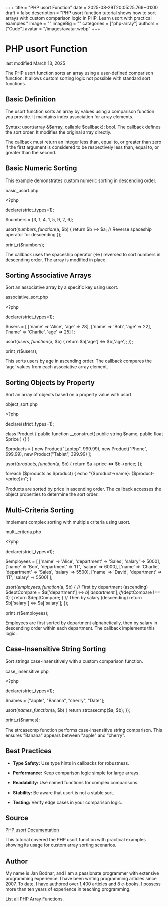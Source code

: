 +++
title = "PHP usort Function"
date = 2025-08-29T20:05:25.769+01:00
draft = false
description = "PHP usort function tutorial shows how to sort arrays with custom comparison logic in PHP. Learn usort with practical examples."
image = ""
imageBig = ""
categories = ["php-array"]
authors = ["Cude"]
avatar = "/images/avatar.webp"
+++

# PHP usort Function

last modified March 13, 2025

The PHP usort function sorts an array using a user-defined
comparison function. It allows custom sorting logic not possible with
standard sort functions.

## Basic Definition

The usort function sorts an array by values using a comparison
function you provide. It maintains index association for array elements.

Syntax: usort(array &amp;$array, callable $callback): bool. The
callback defines the sort order. It modifies the original array directly.

The callback must return an integer less than, equal to, or greater than
zero if the first argument is considered to be respectively less than,
equal to, or greater than the second.

## Basic Numeric Sorting

This example demonstrates custom numeric sorting in descending order.

basic_usort.php
  

&lt;?php

declare(strict_types=1);

$numbers = [3, 1, 4, 1, 5, 9, 2, 6];

usort($numbers, function($a, $b) {
    return $b &lt;=&gt; $a; // Reverse spaceship operator for descending
});

print_r($numbers);

The callback uses the spaceship operator (&lt;=&gt;) reversed to
sort numbers in descending order. The array is modified in place.

## Sorting Associative Arrays

Sort an associative array by a specific key using usort.

associative_sort.php
  

&lt;?php

declare(strict_types=1);

$users = [
    ['name' =&gt; 'Alice', 'age' =&gt; 28],
    ['name' =&gt; 'Bob', 'age' =&gt; 22],
    ['name' =&gt; 'Charlie', 'age' =&gt; 25]
];

usort($users, function($a, $b) {
    return $a['age'] &lt;=&gt; $b['age'];
});

print_r($users);

This sorts users by age in ascending order. The callback compares the 'age'
values from each associative array element.

## Sorting Objects by Property

Sort an array of objects based on a property value with usort.

object_sort.php
  

&lt;?php

declare(strict_types=1);

class Product {
    public function __construct(
        public string $name,
        public float $price
    ) {}
}

$products = [
    new Product("Laptop", 999.99),
    new Product("Phone", 699.99),
    new Product("Tablet", 399.99)
];

usort($products, function($a, $b) {
    return $a-&gt;price &lt;=&gt; $b-&gt;price;
});

foreach ($products as $product) {
    echo "{$product-&gt;name}: {$product-&gt;price}\n";
}

Products are sorted by price in ascending order. The callback accesses the
object properties to determine the sort order.

## Multi-Criteria Sorting

Implement complex sorting with multiple criteria using usort.

multi_criteria.php
  

&lt;?php

declare(strict_types=1);

$employees = [
    ['name' =&gt; 'Alice', 'department' =&gt; 'Sales', 'salary' =&gt; 5000],
    ['name' =&gt; 'Bob', 'department' =&gt; 'IT', 'salary' =&gt; 6000],
    ['name' =&gt; 'Charlie', 'department' =&gt; 'Sales', 'salary' =&gt; 5500],
    ['name' =&gt; 'David', 'department' =&gt; 'IT', 'salary' =&gt; 5500]
];

usort($employees, function($a, $b) {
    // First by department (ascending)
    $deptCompare = $a['department'] &lt;=&gt; $b['department'];
    if ($deptCompare !== 0) {
        return $deptCompare;
    }
    // Then by salary (descending)
    return $b['salary'] &lt;=&gt; $a['salary'];
});

print_r($employees);

Employees are first sorted by department alphabetically, then by salary in
descending order within each department. The callback implements this logic.

## Case-Insensitive String Sorting

Sort strings case-insensitively with a custom comparison function.

case_insensitive.php
  

&lt;?php

declare(strict_types=1);

$names = ["apple", "Banana", "cherry", "Date"];

usort($names, function($a, $b) {
    return strcasecmp($a, $b);
});

print_r($names);

The strcasecmp function performs case-insensitive string
comparison. This ensures "Banana" appears between "apple" and "cherry".

## Best Practices

- **Type Safety:** Use type hints in callbacks for robustness.

- **Performance:** Keep comparison logic simple for large arrays.

- **Readability:** Use named functions for complex comparisons.

- **Stability:** Be aware that usort is not a stable sort.

- **Testing:** Verify edge cases in your comparison logic.

## Source

[PHP usort Documentation](https://www.php.net/manual/en/function.usort.php)

This tutorial covered the PHP usort function with practical
examples showing its usage for custom array sorting scenarios.

## Author

My name is Jan Bodnar, and I am a passionate programmer with extensive
programming experience. I have been writing programming articles since 2007.
To date, I have authored over 1,400 articles and 8 e-books. I possess more
than ten years of experience in teaching programming.

List [all PHP Array Functions](/php/#php-array).